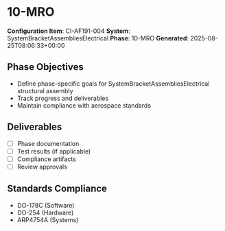 # 10-MRO

**Configuration Item**: CI-AF191-004
**System**: SystemBracketAssembliesElectrical
**Phase**: 10-MRO
**Generated**: 2025-08-25T08:06:33+00:00

## Phase Objectives
- Define phase-specific goals for SystemBracketAssembliesElectrical structural assembly
- Track progress and deliverables
- Maintain compliance with aerospace standards

## Deliverables
- [ ] Phase documentation
- [ ] Test results (if applicable)
- [ ] Compliance artifacts
- [ ] Review approvals

## Standards Compliance
- DO-178C (Software)
- DO-254 (Hardware)
- ARP4754A (Systems)

